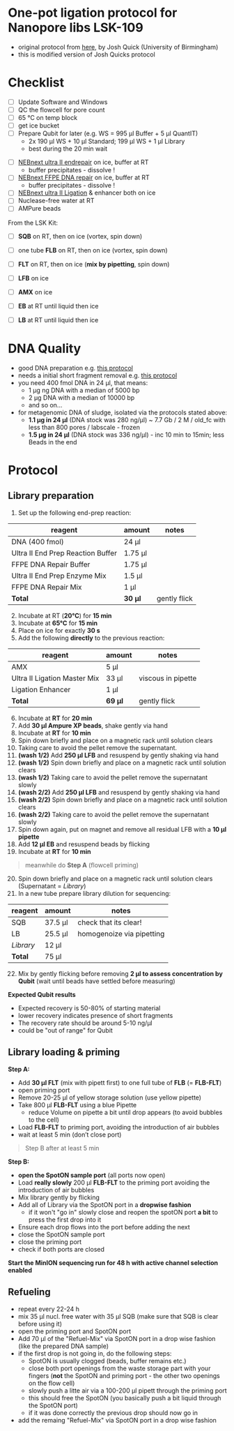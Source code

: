 One-pot ligation protocol for Nanopore libs LSK-109
===
* original protocol from [here](https://www.protocols.io/view/one-pot-ligation-protocol-for-oxford-nanopore-libr-k9acz2e), by Josh Quick (University of Birmingham)
* this is modified version of Josh Quicks protocol

# Checklist

* [ ] Update Software and Windows
* [ ] QC the flowcell for pore count
* [ ] 65 °C on temp block
* [ ] get ice bucket
* [ ] Prepare Qubit for later (e.g. WS = 995 µl Buffer + 5 µl QuantIT)
  * 2x 190 µl WS + 10 µl Standard; 199 µl WS + 1 µl Library
  * best during the 20 min wait



- [ ] [NEBnext ultra II endrepair](https://www.neb.com/products/e7546-nebnext-ultra-ii-end-repair-da-tailing-module#Product%20Information) on ice, buffer at RT
  - buffer precipitates - dissolve !
- [ ] [NEBnext FFPE DNA repair](https://international.neb.com/products/m6630-nebnext-ffpe-dna-repair-mix#Product%20Information) on ice, buffer at RT
    - buffer precipitates - dissolve !
- [ ] [NEBnext ultra II Ligation](https://international.neb.com/products/e7595-nebnext-ultra-ii-ligation-module#Product%20Information) & enhancer both on ice
- [ ] Nuclease-free water at RT
- [ ] AMPure beads

From the LSK Kit:
* [ ] **SQB** on RT, then on ice (vortex, spin down)
* [ ] one tube **FLB** on RT, then on ice (vortex, spin down)
* [ ] **FLT** on RT, then on ice (**mix by pipetting**, spin down)
* [ ] **LFB** on ice
* [ ] **AMX** on ice
* [ ] **EB** at RT until liquid then ice
* [ ] **LB** at RT until liquid then ice


# DNA Quality

* good DNA preparation e.g. [this protocol](../DNA_isolation/[metagenome]DNA_isolation_v.1.0.md)
* needs a initial short fragment removal e.g. [this protocol](pre_lib_cleaning.md)
* you need 400 fmol DNA in 24 μl, that means:
  * 1 µg ng DNA with a median of 5000 bp
  * 2 µg DNA with a median of 10000 bp
  * and so on...
* for metagenomic DNA of sludge, isolated via the protocols stated above:
  * **1.1 µg in 24 µl** (DNA stock was 280 ng/µl) ~ 7.7 Gb / 2 M / old_fc with less than 800 pores / labscale - frozen
  * **1.5 µg in 24 µl** (DNA stock was 336 ng/µl) - inc 10 min to 15min; less Beads in the end


# Protocol
## Library preparation

1. Set up the following end-prep reaction:

|reagent|amount| notes
|-|-|-|
|DNA (400 fmol)|	24 μl | |
|Ultra II End Prep Reaction Buffer|	1.75 μl | |
|FFPE DNA Repair Buffer |	1.75 μl| |
|Ultra II End Prep Enzyme Mix| 	1.5 μl| |
|FFPE DNA Repair Mix|	1 μl| |
|**Total**|**30 μl**| gently flick| |

2. Incubate at RT (**20°C**) for **15 min**
3. Incubate at **65°C** for **15 min**
4. Place on ice for exactly **30 s**
5. Add the following **directly** to the previous reaction:

|reagent|amount|notes
|-|-| -|
|AMX |5 μl| |
|Ultra II Ligation Master Mix|	33 μl | viscous in pipette |
|Ligation Enhancer|	1 μl ||
|**Total**|**69 μl**|gently flick|

6. Incubate at **RT** for **20 min**
7. Add **30 μl Ampure XP beads**, shake gently via hand
8. Incubate at **RT** for **10 min**
9. Spin down briefly and place on a magnetic rack until solution clears
10. Taking care to avoid the pellet remove the supernatant.
11. **(wash 1/2)** Add **250 μl LFB** and resuspend by gently shaking via hand
12. **(wash 1/2)** Spin down briefly and place on a magnetic rack until solution clears
13. **(wash 1/2)** Taking care to avoid the pellet remove the supernatant slowly
14. **(wash 2/2)** Add **250 μl LFB** and resuspend by gently shaking via hand
15. **(wash 2/2)** Spin down briefly and place on a magnetic rack until solution clears
16. **(wash 2/2)** Taking care to avoid the pellet remove the supernatant slowly
17. Spin down again, put on magnet and remove all residual LFB with a **10 µl pipette**
18. Add **12 μl EB** and resuspend beads by flicking
19. Incubate at **RT** for **10 min**
  > meanwhile do **Step A** (flowcell priming)
20. Spin down briefly and place on a magnetic rack until solution clears (Supernatant = *Library*)
21. In a new tube prepare library dilution for sequencing:

|reagent|amount|notes|
|-|-|-|
|SQB| 37.5 µl| check that its clear! |
|LB | 25.5 µl| homogenoize via pipetting |
| *Library* | 12 µl||
|**Total**| 75 µl	 |||

22. Mix by gently flicking before removing **2 µl to assess concentration by Qubit** (wait until beads have settled before measuring)

**Expected Qubit results**
* Expected recovery is 50-80% of starting material
* lower recovery indicates presence of short fragments
* The recovery rate should be around 5-10 ng/µl
* could be "out of range" for Qubit

## Library loading & priming

**Step A:**
- Add **30 µl FLT** (mix with pipett first) to one full tube of **FLB** (= **FLB-FLT**)
- open priming port
- Remove 20-25 µl of yellow storage solution (use yellow pipette)
- Take 800 µl **FLB-FLT** using a blue Pipette
  - reduce Volume on pipette a bit until drop appears (to avoid bubbles to the cell)
- Load **FLB-FLT** to priming port, avoiding the introduction of air bubbles
- wait at least 5 min (don’t close port)

> Step B after at least 5 min

**Step B:**
- **open the SpotON sample port** (all ports now open)
- Load **really slowly** 200 µl **FLB-FLT** to the priming port avoiding the introduction of air bubbles
- Mix library gently by flicking
- Add all of Library via the SpotON port in a **dropwise fashion**
    - if it won't "go in" slowly close and reopen the spotON port **a bit** to press the first drop into it
- Ensure each drop flows into the port before adding the next
- close the SpotON sample port
- close the priming port
- check if both ports are closed

**Start the MinION sequencing run for 48 h with active channel selection enabled**

## Refueling

* repeat every 22-24 h
* mix 35 µl nucl. free water with 35 µl SQB (make sure that SQB is clear before using it)
* open the priming port and SpotON port
* Add 70 µl of the "Refuel-Mix" via SpotON port in a drop wise fashion (like the prepared DNA sample)
* if the first drop is not going in, do the following steps:
  * SpotON is usually clogged (beads, buffer remains etc.)
  * close both port openings from the waste storage part with your fingers (**not** the SpotON and priming port - the other two openings on the flow cell)
  * slowly push a litte air via a 100-200 µl pipett through the priming port
  * this should free the SpotON (you basically push a bit liquid through the SpotON port)
  * if it was done correctly the previous drop should now go in
* add the remaing "Refuel-Mix" via SpotON port in a drop wise fashion
